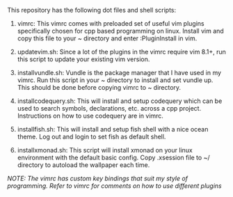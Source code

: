 This repository has the following dot files and shell scripts:

1. vimrc: This vimrc comes with preloaded set of useful vim plugins specifically chosen for cpp based programming on linux. Install vim and copy this file to your ~ directory and enter :PluginInstall in vim.

2. updatevim.sh: Since a lot of the plugins in the vimrc require vim 8.1+, run this script to update your existing vim version.

3. installvundle.sh: Vundle is the package manager that I have used in my vimrc. Run this script in your ~ directory to install and set vundle up. This should be done before copying vimrc to ~ directory.

4. installcodequery.sh: This will install and setup codequery which can be used to search symbols, declarations, etc. across a cpp project. Instructions on how to use codequery are in vimrc.

5. installfish.sh: This will install and setup fish shell with a nice ocean theme. Log out and login to set fish as default shell.

6. installxmonad.sh: This script will install xmonad on your linux environment with the default basic config. Copy .xsession file to ~/ directory to autoload the wallpaper each time.

*NOTE: The vimrc has custom key bindings that suit my style of programming. Refer to vimrc for comments on how to use different plugins*
